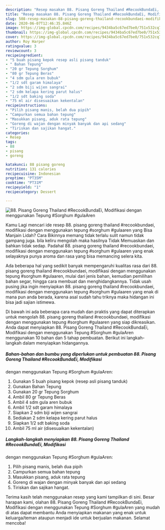 ```yaml
---
description: "Resep masakan 88. Pisang Goreng Thailand #RecookBundaEi, Modifikasi dengan menggunakan Tepung #Sorghum #gulaAren | Langkah Membuat 88. Pisang Goreng Thailand #RecookBundaEi, Modifikasi dengan menggunakan Tepung #Sorghum #gulaAren Yang Bikin Ngiler"
title: "Resep masakan 88. Pisang Goreng Thailand #RecookBundaEi, Modifikasi dengan menggunakan Tepung #Sorghum #gulaAren | Langkah Membuat 88. Pisang Goreng Thailand #RecookBundaEi, Modifikasi dengan menggunakan Tepung #Sorghum #gulaAren Yang Bikin Ngiler"
slug: 508-resep-masakan-88-pisang-goreng-thailand-recookbundaei-modifikasi-dengan-menggunakan-tepung-sorghum-gulaaren-langkah-membuat-88-pisang-goreng-thailand-recookbundaei-modifikasi-dengan-menggunakan-tepung-sorghum-gulaaren-yang-bikin-ngiler
date: 2020-06-07T12:46:35.846Z
image: https://img-global.cpcdn.com/recipes/9434ba5c67ed7be0/751x532cq70/88-pisang-goreng-thailand-recookbundaei-modifikasi-dengan-menggunakan-tepung-sorghum-gulaaren-foto-resep-utama.jpg
thumbnail: https://img-global.cpcdn.com/recipes/9434ba5c67ed7be0/751x532cq70/88-pisang-goreng-thailand-recookbundaei-modifikasi-dengan-menggunakan-tepung-sorghum-gulaaren-foto-resep-utama.jpg
cover: https://img-global.cpcdn.com/recipes/9434ba5c67ed7be0/751x532cq70/88-pisang-goreng-thailand-recookbundaei-modifikasi-dengan-menggunakan-tepung-sorghum-gulaaren-foto-resep-utama.jpg
author: Roy Harper
ratingvalue: 3
reviewcount: 3
recipeingredient:
- "5 buah pisang kepok resep asli pisang tanduk"
- " Bahan Tepung"
- "20 gr Tepung Sorghum"
- "80 gr Tepung Beras"
- "4 sdm gula aren bubuk"
- "1/2 sdt garam himalaya"
- "2 sdm biji wijen sangrai"
- "2 sdm kelapa kering parut halus"
- "1/2 sdt baking soda"
- "75 ml air disesuaikan kekentalan"
recipeinstructions:
- "Pilih pisang manis, belah dua pipih"
- "Campurkan semua bahan tepung"
- "Masukkan pisang, aduk rata tepung"
- "Goreng di wajan dengan minyak banyak dan api sedang"
- "Tiriskan dan sajikan hangat."
categories:
- Resep
tags:
- 88
- pisang
- goreng

katakunci: 88 pisang goreng 
nutrition: 131 calories
recipecuisine: Indonesian
preptime: "PT35M"
cooktime: "PT31M"
recipeyield: "1"
recipecategory: Dessert

---
```



![88. Pisang Goreng Thailand #RecookBundaEi, Modifikasi
dengan menggunakan Tepung #Sorghum #gulaAren](https://img-global.cpcdn.com/recipes/9434ba5c67ed7be0/751x532cq70/88-pisang-goreng-thailand-recookbundaei-modifikasi-dengan-menggunakan-tepung-sorghum-gulaaren-foto-resep-utama.jpg)

Kamu Lagi mencari ide resep 88. pisang goreng thailand #recookbundaei, modifikasi
dengan menggunakan tepung #sorghum #gulaaren yang Bisa Manjain Lidah? Cara Bikinnya memang tidak terlalu sulit namun tidak gampang juga. bila keliru mengolah maka hasilnya Tidak Memuaskan dan bahkan tidak sedap. Padahal 88. pisang goreng thailand #recookbundaei, modifikasi
dengan menggunakan tepung #sorghum #gulaaren yang enak selayaknya punya aroma dan rasa yang bisa memancing selera kita.

Ada beberapa hal yang sedikit banyak mempengaruhi kualitas rasa dari 88. pisang goreng thailand #recookbundaei, modifikasi
dengan menggunakan tepung #sorghum #gulaaren, mulai dari jenis bahan, kemudian pemilihan bahan segar, hingga cara membuat dan menghidangkannya. Tidak usah pusing jika ingin menyiapkan 88. pisang goreng thailand #recookbundaei, modifikasi
dengan menggunakan tepung #sorghum #gulaaren yang enak di mana pun anda berada, karena asal sudah tahu triknya maka hidangan ini bisa jadi sajian istimewa.




Di bawah ini ada beberapa cara mudah dan praktis yang dapat diterapkan untuk mengolah 88. pisang goreng thailand #recookbundaei, modifikasi
dengan menggunakan tepung #sorghum #gulaaren yang siap dikreasikan. Anda dapat menyiapkan 88. Pisang Goreng Thailand #RecookBundaEi, Modifikasi
dengan menggunakan Tepung #Sorghum #gulaAren menggunakan 10 bahan dan 5 tahap pembuatan. Berikut ini langkah-langkah dalam menyiapkan hidangannya.

<!--inarticleads1-->

##### Bahan-bahan dan bumbu yang diperlukan untuk pembuatan 88. Pisang Goreng Thailand #RecookBundaEi, Modifikasi
dengan menggunakan Tepung #Sorghum #gulaAren:

1. Gunakan 5 buah pisang kepok (resep asli pisang tanduk)
1. Gunakan  Bahan Tepung
1. Gunakan 20 gr Tepung Sorghum
1. Ambil 80 gr Tepung Beras
1. Ambil 4 sdm gula aren bubuk
1. Ambil 1/2 sdt garam himalaya
1. Siapkan 2 sdm biji wijen sangrai
1. Sediakan 2 sdm kelapa kering parut halus
1. Siapkan 1/2 sdt baking soda
1. Ambil 75 ml air (disesuaikan kekentalan)




<!--inarticleads2-->

##### Langkah-langkah menyiapkan 88. Pisang Goreng Thailand #RecookBundaEi, Modifikasi
dengan menggunakan Tepung #Sorghum #gulaAren:

1. Pilih pisang manis, belah dua pipih
1. Campurkan semua bahan tepung
1. Masukkan pisang, aduk rata tepung
1. Goreng di wajan dengan minyak banyak dan api sedang
1. Tiriskan dan sajikan hangat.




Terima kasih telah menggunakan resep yang kami tampilkan di sini. Besar harapan kami, olahan 88. Pisang Goreng Thailand #RecookBundaEi, Modifikasi
dengan menggunakan Tepung #Sorghum #gulaAren yang mudah di atas dapat membantu Anda menyiapkan makanan yang enak untuk keluarga/teman ataupun menjadi ide untuk berjualan makanan. Selamat mencoba!
